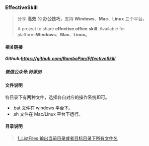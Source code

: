 ### EffectiveSkill

> 分享 **高效** 的 **办公技巧**，支持 **Windows**、**Mac**、**Linux** 三个平台。
>
> A project to share **effective** **office** **skill**. Available for platform:**Windows**、**Mac**、**Linux**。



#### 相关链接

##### Github:https://github.com/RamboPan/EffectiveSkill

##### 微信公众号:待添加



#### 文件说明

各目录下有两种文件，选择各自对应的操作系统即可。

- .bat 文件在 windows 平台下。
- .sh 文件在 Mac/Linux 平台下运行。



#### 目录说明

>[1_ListFiles 输出当前目录或者目标目录下所有文件名](https://github.com/RamboPan/EffectiveSkill/tree/master/1_ListFiles)